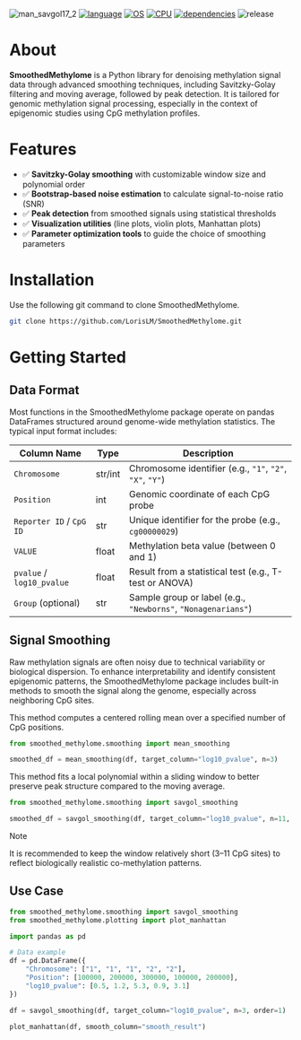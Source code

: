 ![man_savgol17_2](https://github.com/user-attachments/assets/12267599-0e4b-4456-b68c-0f2a28fd22c6)
[![language](https://img.shields.io/badge/language-Python-3776AB)](https://www.python.org/)
[![OS](https://img.shields.io/badge/OS-Linux%20%7C%20Windows%20%7C%20macOS-0078D4)](https://www.python.org/downloads/)
[![CPU](https://img.shields.io/badge/CPU-x86%20%7C%20x64-FF8C00)](https://www.python.org/dev/peps/pep-0011/)
[![dependencies](https://img.shields.io/badge/dependencies-numpy%20%7C%20pandas%20%7C%20scipy%20%7C%20matplotlib%20%7C%20seaborn-brightgreen)](https://pypi.org/)
![release](https://img.shields.io/badge/release_date-April%202025-yellow)

# About

**SmoothedMethylome** is a Python library for denoising methylation signal data through advanced smoothing techniques, including Savitzky-Golay filtering and moving average, followed by peak detection. It is tailored for genomic methylation signal processing, especially in the context of epigenomic studies using CpG methylation profiles.

# Features

- ✅ **Savitzky-Golay smoothing** with customizable window size and polynomial order  
- ✅ **Bootstrap-based noise estimation** to calculate signal-to-noise ratio (SNR)  
- ✅ **Peak detection** from smoothed signals using statistical thresholds  
- ✅ **Visualization utilities** (line plots, violin plots, Manhattan plots)  
- ✅ **Parameter optimization tools** to guide the choice of smoothing parameters  

# Installation

Use the following git command to clone SmoothedMethylome.
```bash
git clone https://github.com/LorisLM/SmoothedMethylome.git
```

# Getting Started

## Data Format

Most functions in the SmoothedMethylome package operate on pandas DataFrames structured around genome-wide methylation statistics. The typical input format includes:

| Column Name               | Type    | Description                                                            |
| ------------------------- | ------- | ---------------------------------------------------------------------- |
| `Chromosome`              | str/int | Chromosome identifier (e.g., `"1"`, `"2"`, `"X"`, `"Y"`)               |
| `Position`                | int     | Genomic coordinate of each CpG probe                                   |
| `Reporter ID` / `CpG ID`  | str     | Unique identifier for the probe (e.g., `cg00000029`)                   |
| `VALUE`                   | float   | Methylation beta value (between 0 and 1) |
| `pvalue` / `log10_pvalue` | float   | Result from a statistical test (e.g., T-test or ANOVA)                 |
| `Group` (optional)        | str     | Sample group or label (e.g., `"Newborns"`, `"Nonagenarians"`)          |

## Signal Smoothing
Raw methylation signals are often noisy due to technical variability or biological dispersion. To enhance interpretability and identify consistent epigenomic patterns, the SmoothedMethylome package includes built-in methods to smooth the signal along the genome, especially across neighboring CpG sites.

This method computes a centered rolling mean over a specified number of CpG positions.
```python
from smoothed_methylome.smoothing import mean_smoothing

smoothed_df = mean_smoothing(df, target_column="log10_pvalue", n=3)
```

This method fits a local polynomial within a sliding window to better preserve peak structure compared to the moving average.
```python
from smoothed_methylome.smoothing import savgol_smoothing

smoothed_df = savgol_smoothing(df, target_column="log10_pvalue", n=11, order=2)
```

> [!NOTE]
> It is recommended to keep the window relatively short (3–11 CpG sites) to reflect biologically realistic co-methylation patterns.

## Use Case
```python
from smoothed_methylome.smoothing import savgol_smoothing
from smoothed_methylome.plotting import plot_manhattan

import pandas as pd

# Data example
df = pd.DataFrame({
    "Chromosome": ["1", "1", "1", "2", "2"],
    "Position": [100000, 200000, 300000, 100000, 200000],
    "log10_pvalue": [0.5, 1.2, 5.3, 0.9, 3.1]
})

df = savgol_smoothing(df, target_column="log10_pvalue", n=3, order=1)

plot_manhattan(df, smooth_column="smooth_result")
```
